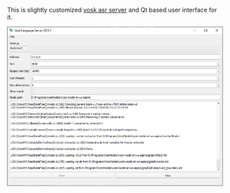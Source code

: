 This is slightly customized [vosk asr server](https://github.com/alphacep/vosk-server/blob/master/websocket-cpp/asr_server.cpp) and Qt based user interface for it.

![gui](resources/gui.png)
